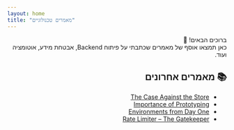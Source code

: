 ```yaml
---
layout: home
title: "מאמרים טכנולוגיים"
---
```


<div dir="rtl">

ברוכים הבאים! 👋  
כאן תמצאו אוסף של מאמרים שכתבתי על פיתוח Backend, אבטחת מידע, אוטומציה ועוד.

## 📚 מאמרים אחרונים

- [The Case Against the Store](./state-management.md)
- [Importance of Prototyping](./Importance-of-prototyping.md)
- [Environments from Day One](./environments-from-day-one.md)
- [Rate Limiter – The Gatekeeper](./rate-limiter.md)

</div>

